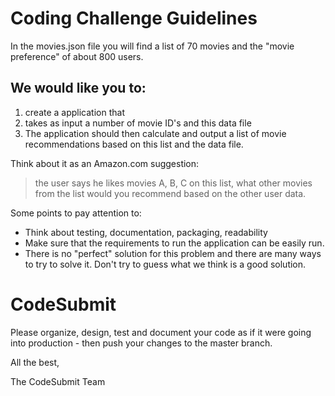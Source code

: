 # Coding Challenge Guidelines
In the movies.json file you will find a list of 70 movies and the "movie preference" of about 800 users.

## We would like you to:

1. create a application that
2. takes as input a number of movie ID's and this data file
3. The application should then calculate and output a list of movie recommendations based on this list and the data file.

Think about it as an Amazon.com suggestion:
> the user says he likes movies A, B, C on this list, what other movies from the list would you recommend based on the other user data.

Some points to pay attention to: 
- Think about testing, documentation, packaging, readability
- Make sure that the requirements to run the application can be easily run. 
- There is no "perfect" solution for this problem and there are many ways to try to solve it. Don't try to guess what we think is a good solution.

# CodeSubmit

Please organize, design, test and document your code as if it were
going into production - then push your changes to the master branch.

All the best,

The CodeSubmit Team
